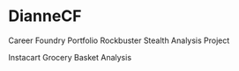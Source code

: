 # DianneCF
Career Foundry Portfolio
Rockbuster Stealth Analysis Project

Instacart Grocery Basket Analysis 
